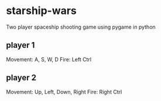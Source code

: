 # starship-wars
Two player spaceship shooting game using pygame in python

player 1
--------
Movement: A, S, W, D
Fire: Left Ctrl

player 2
--------
Movement: Up, Left, Down, Right
Fire: Right Ctrl
